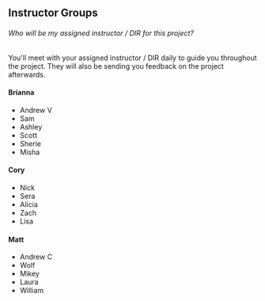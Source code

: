 ## Instructor Groups

###### Who will be my assigned instructor / DIR for this project?

You'll meet with your assigned instructor / DIR daily to guide you throughout the project. They will also be sending you feedback on the project afterwards.

#### Brianna

* Andrew V
* Sam
* Ashley
* Scott
* Sherie
* Misha

#### Cory

* Nick
* Sera
* Alicia
* Zach
* Lisa

#### Matt

* Andrew C
* Wolf
* Mikey
* Laura
* William 

